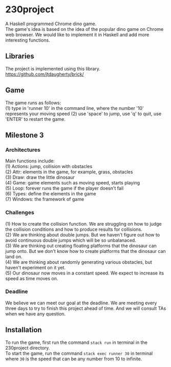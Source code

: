 # 230project
A Haskell programmed Chrome dino game.<br>
The game's idea is based on the idea of the popular dino game on Chrome web browser. We would like to implement it in Haskell and add more interesting functions.<br>

## Libraries
The project is implemented using this library. https://github.com/jtdaugherty/brick/

## Game
The game runs as follows:<br>
(1) type in 'runner 10' in the command line, where the number '10' represents your moving speed
(2) use 'space' to jump, use 'q' to quit, use 'ENTER' to restart the game. <br>


## Milestone 3
### Architectures
Main functions include:<br>
(1) Actions: jump, collision with obstacles<br>
(2) Attr: elements in the game, for example, grass, obstacles<br>
(3) Draw: draw the little dinosaur<br>
(4) Game: game elements such as moving speed, starts playing<br>
(5) Loop: forever runs the game if the player doesn't fail<br>
(6) Types: define the elements in the game<br>
(7) Windows: the framework of game<br>

### Challenges
(1) How to create the collision function. We are struggling on how to judge the collision conditions and how to produce results for collisions.<br>
(2) We are thinking about double jumps. But we haven't figure out how to avoid continuous double jumps which will be so unbalanaced.<br>
(3) We are thinking out creating floating platforms that the dinosaur can jump onto. But we don't know how to create platforms that the dinosaur can land on.<br>
(4) We are thinking about randomly generating various obstacles, but haven't experiment on it yet.<br>
(5) Our dinosaur now moves in a constant speed. We expect to increase its speed as time moves on.<br>

### Deadline
We believe we can meet our goal at the deadline. We are meeting every three days to try to finish this project ahead of time. And we will consult TAs when we have any question.

## Installation
To run the game, first run the command `stack run` in terminal in the 230project directory.<br>
To start the game, run the command `stack exec runner 30` in terminal where `30` is the speed that can be any number from 10 to infinite.<br>
